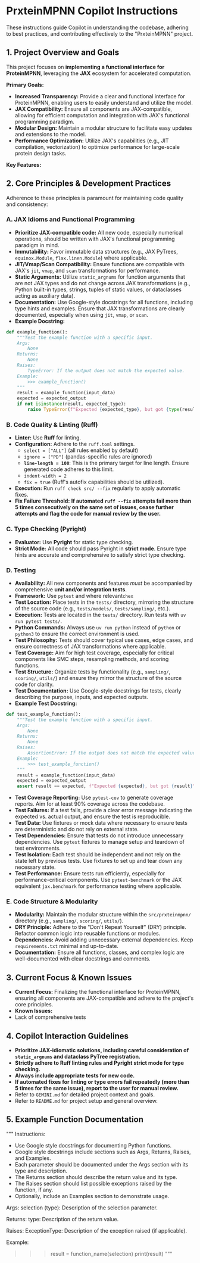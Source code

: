 <!-- Use this file to provide workspace-specific custom instructions to Copilot. For more details, visit https://code.visualstudio.com/docs/copilot/copilot-customization#_use-a-githubcopilotinstructionsmd-file -->

# PrxteinMPNN Copilot Instructions

These instructions guide Copilot in understanding the codebase, adhering to best practices, and contributing effectively to the "PrxteinMPNN" project.

## 1. Project Overview and Goals

This project focuses on **implementing a functional interface for ProteinMPNN**, leveraging the **JAX** ecosystem for accelerated computation.

**Primary Goals:**
* **Increased Transparency:** Provide a clear and functional interface for ProteinMPNN, enabling users to easily understand and utilize the model.
* **JAX Compatibility:** Ensure all components are JAX-compatible, allowing for efficient computation and integration with JAX's functional programming paradigm.
* **Modular Design:** Maintain a modular structure to facilitate easy updates and extensions to the model.
* **Performance Optimization:** Utilize JAX's capabilities (e.g., JIT compilation, vectorization) to optimize performance for large-scale protein design tasks.


**Key Features:**


## 2. Core Principles & Development Practices

Adherence to these principles is paramount for maintaining code quality and consistency:

### A. JAX Idioms and Functional Programming
* **Prioritize JAX-compatible code:** All new code, especially numerical operations, should be written with JAX's functional programming paradigm in mind.
* **Immutability:** Favor immutable data structures (e.g., JAX PyTrees, `equinox.Module`, `flax.linen.Module`) where applicable.
* **JIT/Vmap/Scan Compatibility:** Ensure functions are compatible with JAX's `jit`, `vmap`, and `scan` transformations for performance.
* **Static Arguments:** Utilize `static_argnums` for function arguments that are not JAX types and do not change across JAX transformations (e.g., Python built-in types, strings, tuples of static values, or dataclasses acting as auxiliary data).
* **Documentation:** Use Google-style docstrings for all functions, including type hints and examples. Ensure that JAX transformations are clearly documented, especially when using `jit`, `vmap`, or `scan`.
* **Example  Docstring:**
```python
def example_function():
    """Test the example function with a specific input.
    Args:
        None
    Returns:
        None
    Raises:
        TypeError: If the output does not match the expected value.
    Example:
        >>> example_function()
    """
    result = example_function(input_data)
    expected = expected_output
    if not isinstance(result, expected_type):
        raise TypeError(f"Expected {expected_type}, but got {type(result)}")
```

### B. Code Quality & Linting (Ruff)
* **Linter:** Use **Ruff** for linting.
* **Configuration:** Adhere to the `ruff.toml` settings.
    * `select = ["ALL"]` (all rules enabled by default)
    * `ignore = ["PD"]` (pandas-specific rules are ignored)
    * **`line-length = 100`**: This is the primary target for line length. Ensure generated code adheres to this limit.
    * `indent-width = 2`
    * `fix = true` (Ruff's autofix capabilities should be utilized).
* **Execution:** Run `ruff check src/ --fix` regularly to apply automatic fixes.
* **Fix Failure Threshold:** **If automated `ruff --fix` attempts fail more than 5 times consecutively on the same set of issues, cease further attempts and flag the code for manual review by the user.**

### C. Type Checking (Pyright)
* **Evaluator:** Use **Pyright** for static type checking.
* **Strict Mode:** All code should pass Pyright in **strict mode**. Ensure type hints are accurate and comprehensive to satisfy strict type checking.

### D. Testing
* **Availability:** All new components and features *must* be accompanied by comprehensive **unit and/or integration tests**.
* **Framework:** Use `pytest` and where relevant`chex`
* **Test Location:** Place tests in the `tests/` directory, mirroring the structure of the source code (e.g., `tests/models/`, `tests/sampling/`, etc.).
* **Execution:** Tests are located in the `tests/` directory. Run tests with `uv run pytest tests/`.
* **Python Commands:** Always use `uv run python` instead of `python` or `python3` to ensure the correct environment is used.
* **Test Philosophy:** Tests should cover typical use cases, edge cases, and ensure correctness of JAX transformations where applicable.
* **Test Coverage:** Aim for high test coverage, especially for critical components like SMC steps, resampling methods, and scoring functions.
* **Test Structure:** Organize tests by functionality (e.g., `sampling/`, `scoring/`, `utils/`) and ensure they mirror the structure of the source code for clarity.
* **Test Documentation:** Use Google-style docstrings for tests, clearly describing the purpose, inputs, and expected outputs.
* **Example Test Docstring:**
```python
def test_example_function():
    """Test the example function with a specific input.
    Args:
        None
    Returns:
        None
    Raises:
        AssertionError: If the output does not match the expected value. 
    Example:
        >>> test_example_function()
    """
    result = example_function(input_data)
    expected = expected_output
    assert result == expected, f"Expected {expected}, but got {result}"
```
* **Test Coverage Reporting:** Use `pytest-cov` to generate coverage reports. Aim for at least 90% coverage across the codebase.
* **Test Failures:** If a test fails, provide a clear error message indicating the expected vs. actual output, and ensure the test is reproducible.
* **Test Data:** Use fixtures or mock data where necessary to ensure tests are deterministic and do not rely on external state.
* **Test Dependencies:** Ensure that tests do not introduce unnecessary dependencies. Use `pytest` fixtures to manage setup and teardown of test environments.
* **Test Isolation:** Each test should be independent and not rely on the state left by previous tests. Use fixtures to set up and tear down any necessary state.
* **Test Performance:** Ensure tests run efficiently, especially for performance-critical components. Use `pytest-benchmark` or the JAX equivalent `jax.benchmark` for performance testing where applicable.

### E. Code Structure & Modularity
* **Modularity:** Maintain the modular structure within the `src/prxteinmpnn/` directory (e.g., `sampling/`, `scoring/`, `utils/`).
* **DRY Principle:** Adhere to the "Don't Repeat Yourself" (DRY) principle. Refactor common logic into reusable functions or modules.
* **Dependencies:** Avoid adding unnecessary external dependencies. Keep `requirements.txt` minimal and up-to-date.
* **Documentation:** Ensure all functions, classes, and complex logic are well-documented with clear docstrings and comments.

## 3. Current Focus & Known Issues

* **Current Focus:** Finalizing the functional interface for ProteinMPNN, ensuring all components are JAX-compatible and adhere to the project's core principles.
* **Known Issues:**
 * Lack of comprehensive tests

## 4. Copilot Interaction Guidelines

* **Prioritize JAX-idiomatic solutions, including careful consideration of `static_argnums` and dataclass PyTree registration.**
* **Strictly adhere to Ruff linting rules and Pyright strict mode for type checking.**
* **Always include appropriate tests for new code.**
* **If automated fixes for linting or type errors fail repeatedly (more than 5 times for the same issue), report to the user for manual review.**
* Refer to `GEMINI.md` for detailed project context and goals.
* Refer to `README.md` for project setup and general overview.

## 5. Example Function Documentation
"""
Instructions:
- Use Google style docstrings for documenting Python functions.
- Google style docstrings include sections such as Args, Returns, Raises, and Examples.
- Each parameter should be documented under the Args section with its type and description.
- The Returns section should describe the return value and its type.
- The Raises section should list possible exceptions raised by the function, if any.
- Optionally, include an Examples section to demonstrate usage.

Args:
  selection (type): Description of the selection parameter.

Returns:
  type: Description of the return value.

Raises:
  ExceptionType: Description of the exception raised (if applicable).

Example:
  >>> result = function_name(selection)
  >>> print(result)
"""